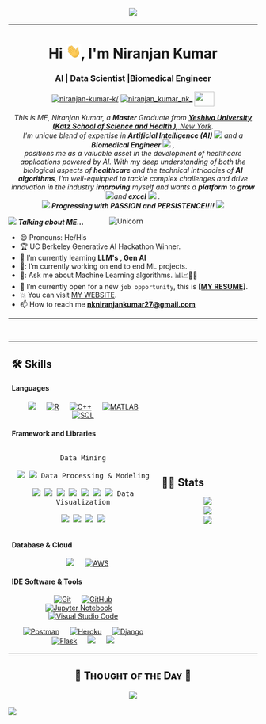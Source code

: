 <p align="center">
  <img src="https://github.com/thompsonemerson/thompsonemerson/raw/master/cover-thompson.png" height="200"/>
</p>
<hr>
<h1 align="center">Hi <img src="https://raw.githubusercontent.com/ABSphreak/ABSphreak/master/gifs/Hi.gif" width="30px">, I'm Niranjan Kumar</h1>
<h3 align="center">AI | Data Scientist |Biomedical Engineer</h3>
<p align="center">
<a href="https://linkedin.com/in/niranjan-kumar-k/" target="blank"><img align="center" src="https://raw.githubusercontent.com/rahuldkjain/github-profile-readme-generator/master/src/images/icons/Social/linked-in-alt.svg" alt="niranjan-kumar-k/" height="30" width="40" /></a>
<a href="https://instagram.com/niranjan_kumar_nk_" target="blank"><img align="center" src="https://raw.githubusercontent.com/rahuldkjain/github-profile-readme-generator/master/src/images/icons/Social/instagram.svg" alt="niranjan_kumar_nk_" height="30" width="40" /></a>
 <a href = "mailto: nkniranjankumar27@gmail.com"><img align="center" src="https://simpleicons.org/icons/gmail.svg" height="30" width="40" /></a>
</p>
</p>



<p align="center">
  <em>
    This is ME, Niranjan Kumar, a <b>Master</b> Graduate from <a href="https://www.yu.edu/katz"> <b>Yeshiva University (Katz School of Science and Health )</b>, New York</a>. <br>
    I'm unique blend of expertise in  <b>Artificial Intelligence (AI)</b> <img src="https://github.com/TheDudeThatCode/TheDudeThatCode/blob/master/Assets/Developer.gif" width="30px"> and a <b> Biomedical Engineer</b>&nbsp;<img src="https://github.com/TheDudeThatCode/TheDudeThatCode/blob/master/Assets/Designer.gif" width="36px">&nbsp,<br> positions me as a valuable asset in the development of healthcare applications powered by AI. With my deep understanding of both the biological aspects of <b>healthcare</b> and the technical intricacies of <b>AI algorithms</b>, I'm well-equipped to tackle complex challenges and drive innovation in the industry <b>improving</b> myself and wants a <b>platform</b> to <b>grow</b> <img src="https://github.com/TheDudeThatCode/TheDudeThatCode/blob/master/Assets/Rocket.gif" width="18px">and <b>excel</b> <img src="https://github.com/TheDudeThatCode/TheDudeThatCode/blob/master/Assets/Medal.gif" width="20px">&nbsp.
  </em> 
  <br>
  <img src="https://media.giphy.com/media/VgCDAzcKvsR6OM0uWg/giphy.gif" width="50" /> <b><i>Progressing with PASSION and PERSISTENCE!!!!</i></b> <img src="https://media.giphy.com/media/7j2hfyeVcDtf2/giphy.gif" width="50" />
</p>

<img align="right" width=300px alt="Unicorn" src="https://media.giphy.com/media/3ohs4BSacFKI7A717y/giphy.gif" />

<img src="https://media.giphy.com/media/ObNTw8Uzwy6KQ/giphy.gif" width="30px">&nbsp;***Talking about ME...***
- 😄  Pronouns: He/His
- :trophy: UC Berkeley Generative AI Hackathon Winner.
- 🌱 I’m currently learning **LLM's , Gen AI**
- 🔭: I’m currently working on end to end ML projects.
- 💬: Ask me about Machine Learning algorithms. 📊📈🤖🧠
- :thinking: I’m currently open for a new `job opportunity`, this is <a href="file:///C:/Users/Niranjan%20kumar/Desktop/NK/DOCUMENTS/resume%20new/Niranjan_Kumar_Kishore_Kumar_Resume%20(ML%20engineer).pdf"> <b>[MY RESUME]</b></a>.
- :boom: You can visit [MY WEBSITE](https://niranjankumarnk.github.io/Niranjankumar.github.io/).
- 📫 How to reach me **nkniranjankumar27@gmail.com**

<hr>

<!---

niranjankumarnk/niranjankumarnk is a ✨ special ✨ repository because its `README.md` (this file) appears on your GitHub profile.
You can click the Preview link to take a look at your changes.

--->


</br>


<table width="100%" >

 <tr>
    <td width="60%">

## 🛠️ Skills

#### Languages

<p align="center">
  &emsp;
     <a href="#"><img src="https://img.shields.io/badge/python-%234479A1.svg?&style=plastic&logo=python&logoColor=white"/></a>
  &emsp;
    <a href="#"><img alt="R" src="https://img.shields.io/badge/R-%23232F3E.svg?style=plastic&logo=R&logoColor=white"></a>
  &emsp;
    <a href="#"><img alt="C++" src="https://img.shields.io/badge/-C++-05122A?style=flat&logo=C%2B%2B&logoColor=00599C"></a>
  &emsp;
    <a href="#"><img alt="MATLAB" src="https://img.shields.io/badge/Matlab-121011?style=flat&logo=gnu-bash&logoColor=white"></a>
  &emsp;
    <a href="#"><img alt="SQL" src="https://img.shields.io/badge/SQL-276DC3?style=flat&logo=sql&logoColor=blue&color=0B2C4A"></a>
</p>


####  Framework and Libraries
</p>

<p style="display: inline-block;" align="center">
  <kbd>
    <kbd>Data Mining</kbd>
    <br>
    <br>
    <img width="80px" src="https://img.shields.io/badge/beautifulSoup4-%23007396.svg?style=plastic&logo=beautifulSoup4&logoColor=white" /> 
    <img width="60px" src="https://img.shields.io/badge/Scrapy-%23007396.svg?style=plastic&logo=Scrapy&logoColor=white" /> 
  </kbd>
  <kbd>
    <kbd>Data Processing & Modeling</kbd>
    <br>
    <br>
    <img width="80px" src="https://img.shields.io/badge/numpy-%23007396.svg?style=plastic&logo=numpy&logoColor=white" />
    <img width="80px" src="https://img.shields.io/badge/pandas-%23007396.svg?style=plastic&logo=pandas&logoColor=white" />
    <img width="80px" src="https://img.shields.io/badge/scikit-learn-%23007396.svg?style=plastic&logo=scikit-learn&logoColor=orange" />
    <img width="60px" src="https://img.shields.io/badge/scipy-%23007396.svg?style=plastic&logo=scipy&logoColor=white" />
    <img width="60px" src="https://img.shields.io/badge/Tensorflow-%23007396.svg?style=plastic&logo=Tensorflow&logoColor=white" />
    <img width="60px" src="https://img.shields.io/badge/XGBoost-%23007396.svg?style=plastic&logo=XGBoost-&logoColor=white" />
    <img width="60px" src="https://img.shields.io/badge/Statsmodel-%23007396.svg?style=plastic&logo=Statsmodel-&logoColor=white" />
  </kbd>
  <kbd>
    <kbd>Data Visualization</kbd>
    <br>
    <br>
    <img width="80px" src="https://img.shields.io/badge/Matplotlib-%23007396.svg?style=plastic&logo=Matplotlib&logoColor=white" />
    <img width="80px" src="https://img.shields.io/badge/Seaborn-%2380bfbf.svg?style=plastic&logo=Seaborn&logoColor=white" />
    <img width="60px" src="https://img.shields.io/badge/Plotly-%236f6ee6.svg?style=plastic&logo=Plotly&logoColor=white" />
    <img width="60px" src="https://img.shields.io/badge/Bokeh-%2300751e.svg?style=plastic&logo=Bokeh&logoColor=white" />
  </kbd>
  <br>
  <kbd>
</p>



#### Database & Cloud

<p align="center">
  &emsp;
     <a href="#"><img src="https://img.shields.io/badge/mysql-%234479A1.svg?&style=plastic&logo=mysql&logoColor=white"/></a>
  &emsp;
    <a href="#"><img alt="AWS" src="https://img.shields.io/badge/AWS-%23232F3E.svg?style=plastic&logo=amazon-aws&logoColor=white"></a>
</p>

#### IDE Software & Tools

<p align="center">
  &emsp;
  <a href="#"><img alt="Git" src="https://img.shields.io/badge/Git%20-%23F05033.svg?style=plastic&logo=git&logoColor=white"></a>
  &emsp;
  <a href="#"><img alt="GitHub" src="https://img.shields.io/badge/GitHub-%23181717.svg?style=plastic&logo=github&logoColor=white"></a>
  &emsp;
  <a href="#"><img alt="Jupyter Notebook" src="https://img.shields.io/badge/Jupyter%20Notebook%20-%23F37626.svg?style=plastic&logo=Jupyter%20Notebook&logoColor=white"></a>
  &emsp;
  <a href="#"><img alt="Visual Studio Code" src="https://img.shields.io/badge/Visual%20Studio%20Code-%23007ACC.svg?style=plastic&logo=visual-studio-code&logoColor=white"></a>
</p>
  <p align="center">
  &emsp;
  <a href="#"><img alt="Postman" src="https://img.shields.io/badge/Postman-%23FF6C37.svg?style=plastic&logo=postman&logoColor=white"></a>
  &emsp;
  <a href="#"><img alt="Heroku" src="https://img.shields.io/badge/Heroku-%23430098.svg?style=plastic&logo=heroku&logoColor=white"></a>
  &emsp;
  <a href="#"><img alt="Django" src="https://img.shields.io/badge/Django-%23092E20.svg?style=plastic&logo=django&logoColor=white"></a>
  &emsp;
  <a href="#"><img alt="Flask" src="https://img.shields.io/badge/Flask-%23000000.svg?style=plastic&logo=flask&logoColor=white"></a>
  &emsp;
    <a href="#"><img src="https://img.shields.io/badge/latex-%23008080.svg?&style=plastic&logo=latex&logoColor=white" /></a>
  &emsp;
    <a href="#"><img src="https://img.shields.io/badge/arduino-%23008080.svg?&style=plastic&logo=arduino&logoColor=white" /></a>
  
</p>
<!-- ![PyPI](https://img.shields.io/badge/pypi-3775A9?style=flat&logo=pypi&logoColor=white)&nbsp; -->

</td>
    <td>
  
## 📄📜 Stats


<p align="center">
  <img width="100%" src="https://github-readme-stats.vercel.app/api?username=niranjankumarnk&theme=algolia&show_icons=true&bg_color=transparent&title_color=navy&text_color=black" />
 </br>
  <img width="100%" src="https://github-readme-streak-stats.herokuapp.com/?user=niranjankumarnk"/>
 </br>
  <img width="100%" src="https://github-readme-stats.vercel.app/api/top-langs/?username=niranjankumarnk&exclude_repo=Portfolio,HomePal&langs_count=7&layout=compact&bg_color=transparent" />
</p>
     
  </td>
 </tr>
</table>



<!--Dynamic Quote card updated everyday at 12 PM--> 
<h2 align="center">🌟 Tʜᴏᴜɢʜᴛ ᴏғ ᴛʜᴇ Dᴀʏ 🌟</h2>

<!--STARTS_HERE_QUOTE_CARD-->
<p align="center">
    <img src="https://readme-daily-quotes.vercel.app/api?quote=Success%20is%20not%20final,%20failure%20is%20not%20fatal:%20It%20is%20the%20courage%20to%20continue%20that%20counts.&author=Winston%20S.%20Churchill&theme=dark&bg_color=011627&author_color=ffeb95">
</p>
<!--ENDS_HERE_QUOTE_CARD-->
















[![](https://visitcount.itsvg.in/api?id=niranjankumarnk&label=Profile%20Views&color=1&pretty=false)](https://visitcount.itsvg.in)

</div>

</details>



